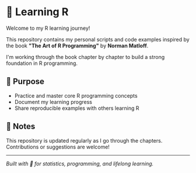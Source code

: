 # 📘 Learning R 

Welcome to my R learning journey!

This repository contains my personal scripts and code examples inspired by the book **"The Art of R Programming"** by **Norman Matloff**. 

I'm working through the book chapter by chapter to build a strong foundation in R programming.

## 🎯 Purpose

- Practice and master core R programming concepts  
- Document my learning progress  
- Share reproducible examples with others learning R

## 🧠 Notes

This repository is updated regularly as I go through the chapters. Contributions or suggestions are welcome!

---

*Built with 💙 for statistics, programming, and lifelong learning.*

